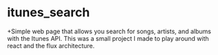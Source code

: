 # itunes_search
+Simple web page that allows you search for songs, artists, and albums with the Itunes API. This was a small project I made to play around with react and the flux architecture. 
